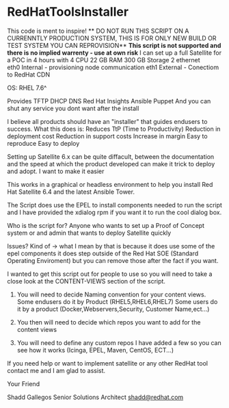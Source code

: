 # RedHatToolsInstaller
This code is ment to inspire!
** DO NOT RUN THIS SCRIPT ON A CURRENNTLY PRODUCTION SYSTEM, THIS IS FOR ONLY NEW BUILD OR TEST SYSTEM YOU CAN REPROVISION**
**This script is not supported and there is no implied warrenty - use at own risk**
I can set up a full Satellite for a POC in 4 hours with
  4 CPU 
  22 GB RAM 
  300 GB Storage
  2 ethernet  
    eth0 Internal - provisioning node communication
    eth1 External - Conectiom to RedHat CDN
    
OS:
  RHEL 7.6^

Provides 
   TFTP
   DHCP
   DNS
   Red Hat Insights
   Ansible 
   Puppet
   And you can shut any service you dont want after the install 

I believe all products should have an "installer" that guides endusers to success. 
What this does is:
    Reduces TtP (Time to Productivity)
    Reduction in deployment cost
    Reduction in support costs
    Increase in margin 
    Easy to reproduce 
    Easy to deploy 

Setting up Satellite 6.x can be quite diffacult, between the documentation and the speed at which the product developed can make it trick to deploy and adopt. I want to make it easier 

This works in a graphical or headless environment to help you install Red Hat Satellite 6.4 and the latest Ansible Tower.

The Script does use the EPEL to install components needed to run the script and I have provided the xdialog rpm if you want it to run the cool dialog box.

Who is the script for?
Anyone who wants to set up a Proof of Concept system or and admin that wants to deploy Satellite quickly 

Issues?
Kind of -> what I mean by that is because it does use some of the epel components it does step outside of the Red Hat SOE (Standard Operating Enviroment) but you can remove those after the fact if you want.

I wanted to get this script out for people to use so you will need to take a close look at the CONTENT-VIEWS section of the script. 
  1. You will need to decide Naming convention for your content views. Some endusers do it by Product (RHEL5,RHEL6,RHEL7) Some users do it by a product (Docker,Webservers,Security, Customer Name,ect...)
  2. You then will need to decide which repos you want to add for the content views
  
  3. You will need to define any custom repos I have added a few so you can see how it works (Icinga, EPEL, Maven, CentOS, ECT...)
  
If you need help or want to implement satellite or any other RedHat tool contact me and I am glad to assist. 

Your Friend

Shadd Gallegos
Senior Solutions Architect
shadd@redhat.com
